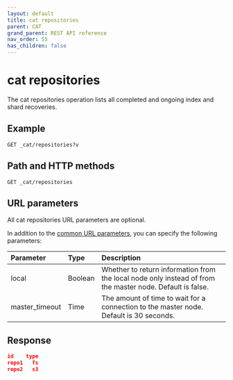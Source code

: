 ```yaml
---
layout: default
title: cat repositories
parent: CAT
grand_parent: REST API reference
nav_order: 55
has_children: false
---
```


# cat repositories

The cat repositories operation lists all completed and ongoing index and shard recoveries.

## Example

```
GET _cat/repositories?v
```

## Path and HTTP methods

```
GET _cat/repositories
```

## URL parameters

All cat repositories URL parameters are optional.

In addition to the [common URL parameters]({{site.url}}{{site.baseurl}}/opensearch/rest-api/cat/index#common-url-parameters), you can specify the following parameters:

Parameter | Type | Description
:--- | :--- | :---
local | Boolean | Whether to return information from the local node only instead of from the master node. Default is false.
master_timeout | Time | The amount of time to wait for a connection to the master node. Default is 30 seconds.


## Response

```json
id    type
repo1   fs
repo2   s3
```
